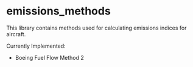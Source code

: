 # emissions_methods
This library contains methods used for calculating emissions indices for aircraft.

Currently Implemented:
  - Boeing Fuel Flow Method 2
